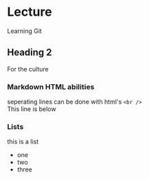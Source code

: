# Lecture
Learning Git

## Heading 2
For the culture

### Markdown HTML abilities
seperating lines can be done with html's `<br />` <br />
This line is below

### Lists
this is a list
- one
- two
- three
